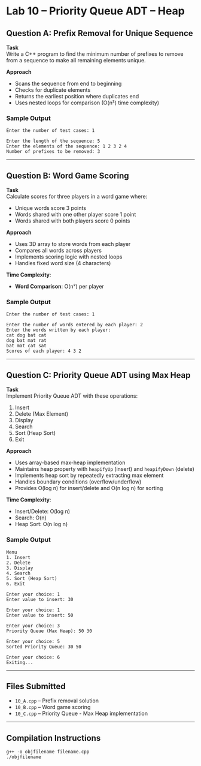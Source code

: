 # Lab 10 – Priority Queue ADT – Heap

## Question A: Prefix Removal for Unique Sequence

**Task**  
Write a C++ program to find the minimum number of prefixes to remove from a sequence to make all remaining elements unique.

**Approach**  
- Scans the sequence from end to beginning
- Checks for duplicate elements
- Returns the earliest position where duplicates end
- Uses nested loops for comparison (O(n²) time complexity)

### Sample Output  

```
Enter the number of test cases: 1

Enter the length of the sequence: 5
Enter the elements of the sequence: 1 2 3 2 4
Number of prefixes to be removed: 3
```

---

## Question B: Word Game Scoring  

**Task**  
Calculate scores for three players in a word game where:
- Unique words score 3 points
- Words shared with one other player score 1 point
- Words shared with both players score 0 points

**Approach**  
- Uses 3D array to store words from each player
- Compares all words across players
- Implements scoring logic with nested loops
- Handles fixed word size (4 characters)

**Time Complexity**:  
- **Word Comparison**: O(n²) per player  

### Sample Output  

```
Enter the number of test cases: 1

Enter the number of words entered by each player: 2
Enter the words written by each player: 
cat dog bat cat
dog bat mat rat
bat mat cat sat
Scores of each player: 4 3 2
```

---

## Question C: Priority Queue ADT using Max Heap  

**Task**  
Implement Priority Queue ADT with these operations:  

1. Insert  
2. Delete (Max Element)  
3. Display  
4. Search  
5. Sort (Heap Sort)  
6. Exit

**Approach**  
- Uses array-based max-heap implementation  
- Maintains heap property with `heapifyUp` (insert) and `heapifyDown` (delete)  
- Implements heap sort by repeatedly extracting max element  
- Handles boundary conditions (overflow/underflow)  
- Provides O(log n) for insert/delete and O(n log n) for sorting  

**Time Complexity**:  
- Insert/Delete: O(log n)  
- Search: O(n)  
- Heap Sort: O(n log n)  

### Sample Output  

```
Menu
1. Insert
2. Delete
3. Display
4. Search
5. Sort (Heap Sort)
6. Exit

Enter your choice: 1
Enter value to insert: 30

Enter your choice: 1
Enter value to insert: 50

Enter your choice: 3
Priority Queue (Max Heap): 50 30

Enter your choice: 5
Sorted Priority Queue: 30 50

Enter your choice: 6
Exiting...
```

---

## Files Submitted  

- `10_A.cpp` – Prefix removal solution  
- `10_B.cpp` – Word game scoring  
- `10_C.cpp` – Priority Queue - Max Heap implementation  

---

## Compilation Instructions  

```
g++ -o objfilename filename.cpp  
./objfilename
```


